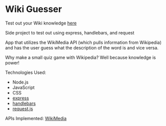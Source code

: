 # Wiki Guesser

Test out your Wiki knowledge [here](http://wikiguessgame.herokuapp.com/)

Side project to test out using express, handlebars, and request

App that utilizes the WikiMedia API (which pulls information from Wikipedia) and has the user guess what the description of the word is and vice versa.

Why make a small quiz game with Wikipedia? Well because knowledge is power!

Technologies Used:
- Node.js
- JavaScript
- CSS
- [express](https://expressjs.com/)
- [handlebars](http://handlebarsjs.com/)
- [request.js](https://www.npmjs.com/package/request)

APIs Implemented:
[WikiMedia](https://www.mediawiki.org/wiki/API:Main_page)

